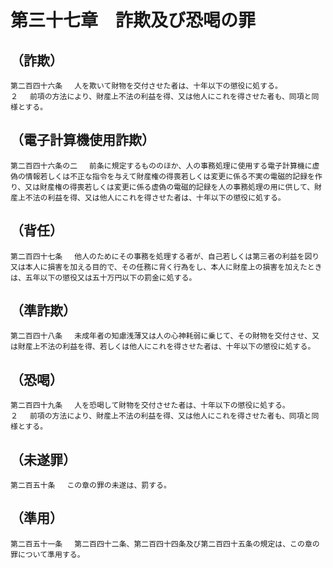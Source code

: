 # 第三十七章　詐欺及び恐喝の罪

## （詐欺）
```
第二百四十六条 　人を欺いて財物を交付させた者は、十年以下の懲役に処する。
２ 　前項の方法により、財産上不法の利益を得、又は他人にこれを得させた者も、同項と同様とする。
```
## （電子計算機使用詐欺）
```
第二百四十六条の二 　前条に規定するもののほか、人の事務処理に使用する電子計算機に虚偽の情報若しくは不正な指令を与えて財産権の得喪若しくは変更に係る不実の電磁的記録を作り、又は財産権の得喪若しくは変更に係る虚偽の電磁的記録を人の事務処理の用に供して、財産上不法の利益を得、又は他人にこれを得させた者は、十年以下の懲役に処する。
```
## （背任）
```
第二百四十七条 　他人のためにその事務を処理する者が、自己若しくは第三者の利益を図り又は本人に損害を加える目的で、その任務に背く行為をし、本人に財産上の損害を加えたときは、五年以下の懲役又は五十万円以下の罰金に処する。
```
## （準詐欺）
```
第二百四十八条 　未成年者の知慮浅薄又は人の心神耗弱に乗じて、その財物を交付させ、又は財産上不法の利益を得、若しくは他人にこれを得させた者は、十年以下の懲役に処する。
```
## （恐喝）
```
第二百四十九条 　人を恐喝して財物を交付させた者は、十年以下の懲役に処する。
２ 　前項の方法により、財産上不法の利益を得、又は他人にこれを得させた者も、同項と同様とする。
```
## （未遂罪）
```
第二百五十条 　この章の罪の未遂は、罰する。
```
## （準用）
```
第二百五十一条 　第二百四十二条、第二百四十四条及び第二百四十五条の規定は、この章の罪について準用する。
```
